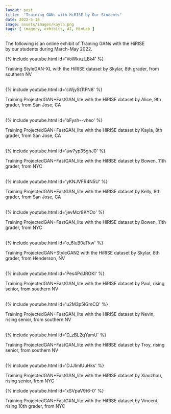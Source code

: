 ```yaml
---
layout: post
title:  "Training GANs with HiRISE by Our Students"
date: 2022-5-18
image: assets/images/kayla.png
tags: [ imagery, exhibits, AI, MinLab ]
---
```


The following is an online exhibit of Training GANs with the HiRISE  
by our students during March-May 2022.
<br>
<div class="row">
    <div class="col-md-6">
        {% include youtube.html id='VoWkvzi_Bk4' %}
        <p>Training StyleGAN-XL with the HiRISE dataset by Skylar, 8th grader, from southern NV</p>
        <br>
    </div>
    <div class="col-md-6">
        {% include youtube.html id='cWjyStTtFN8' %}
        <p>Training ProjectedGAN+FastGAN_lite with the HiRISE dataset by Alice, 9th grader, from San Jose, CA</p>
        <br>
    </div>
    <div class="col-md-6">
        {% include youtube.html id='bFysh--vheo' %} 
        <p>Training ProjectedGAN+FastGAN_lite with the HiRISE dataset by Kayla, 8th grader, from San Jose, CA</p>
        <br>
    </div>
    <div class="col-md-6">
        {% include youtube.html id='aw7yp35ghJ0' %}  
        <p>Training ProjectedGAN+FastGAN_lite with the HiRISE dataset by Bowen, 11th grader, from NYC</p>
        <br>
    </div>
    <div class="col-md-6">
        {% include youtube.html id='yKNJVFR4N5U' %} 
        <p>Training ProjectedGAN+FastGAN_lite with the HiRISE dataset by Kelly, 8th grader, from San Jose, CA</p>
        <br>
    </div>
    <div class="col-md-6">
        {% include youtube.html id='jevMcr8KYOo' %}
        <p>Training ProjectedGAN+FastGAN_lite with the HiRISE dataset by Bowen, 11th grader, from NYC</p>
        <br>
    </div>
    <div class="col-md-6">
        {% include youtube.html id='o_6luB0aTkw' %}
        <p>Training ProjectedGAN+StyleGAN2 with the HiRISE dataset by Skylar, 8th grader, from Henderson, NV</p>
        <br>
    </div>
    <div class="col-md-6">
        {% include youtube.html id='Pes4PdJRGKI' %}
        <p>Training ProjectedGAN+FastGAN_lite with the HiRISE dataset by Paul, rising senior, from southern NV</p>
        <br>
    </div>
    <div class="col-md-6">
        {% include youtube.html id='u2M3p5IGmCQ' %}
        <p>Training ProjectedGAN+FastGAN_lite with the HiRISE dataset by Nevin, rising senior, from southern NV</p>
        <br>
    </div>
    <div class="col-md-6">
        {% include youtube.html id='D_zBL2qYamU' %}
        <p>Training ProjectedGAN+FastGAN_lite with the HiRISE dataset by Troy, rising senior, from southern NV</p>
        <br>
    </div>    
    <div class="col-md-6">
        {% include youtube.html id='DJJImIUuHks' %}
        <p>Training ProjectedGAN+FastGAN_lite with the HiRISE dataset by Xiaozhou, rising senior, from NYC</p>
    </div>
    <div class="col-md-6">
        {% include youtube.html id='xSVpaV9t6-0' %}
        <p>Training ProjectedGAN+FastGAN_lite with the HiRISE dataset by Vincent, rising 10th grader, from NYC</p>
    </div>
</div>
